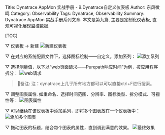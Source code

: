 Title: Dynatrace AppMon 实战手册 - 9.Dynatrace自定义仪表板
Author: 东风微鸣
Category: Observability
Tags: Dynatrace, Observability
Summary: Dynatrace AppMon 实战手册系列文章. 本文是第九篇, 主要是定制化仪表板, 直观可视化展现监控数据.

[TOC]

▽ 仪表板 -> 新建
![新建仪表板](./images/appmon-add-dashboard-1.png)

▽ 在对应的系统配置文件下，选择图标绘制——自定义，添加系列：
![添加系列](./images/appmon-add-dashboard-2.png)

▽ 选择测量值，以下以“web页面请求——Purepath响应时间”为例，按应用程序拆分：
![web请求](./images/appmon-add-dashboard-3.png)

> :notebook:备注:
> 注：dynatrace上几乎所有地方都可以可以直接ctrl+F进行搜索。

▽ 调整图表属性. 如重命名、选择时间范围、分辨率、图标类型、拆分模式、可视性等：
![图表属性](./images/appmon-add-dashboard-4.png)

▽ 可以继续在该仪表板中添加系列，即将多个图表放在一个仪表板中：
![添加多个图表](./images/appmon-add-dashboard-5.png)

▽ 拖动图表的标题，结合每个图表的属性，直到调到满意的效果。
![最终效果](./images/appmon-add-dashboard-6.png)
